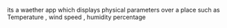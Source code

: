 its a waether app which displays physical parameters over a place such as Temperature , wind speed , humidity percentage 
